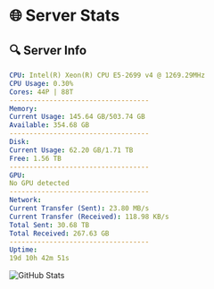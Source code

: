 # 🌐 Server Stats
## 🔍 Server Info
```yaml
CPU: Intel(R) Xeon(R) CPU E5-2699 v4 @ 1269.29MHz
CPU Usage: 0.30%
Cores: 44P | 88T
-----------------------------------
Memory:
Current Usage: 145.64 GB/503.74 GB
Available: 354.68 GB
-----------------------------------
Disk:
Current Usage: 62.20 GB/1.71 TB
Free: 1.56 TB
-----------------------------------
GPU:
No GPU detected
-----------------------------------
Network:
Current Transfer (Sent): 23.80 MB/s
Current Transfer (Received): 118.98 KB/s
Total Sent: 30.68 TB
Total Received: 267.63 GB
-----------------------------------
Uptime:
19d 10h 42m 51s
```
![GitHub Stats](https://img.shields.io/badge/Updated-2025-03-27_08:05:40-blue)